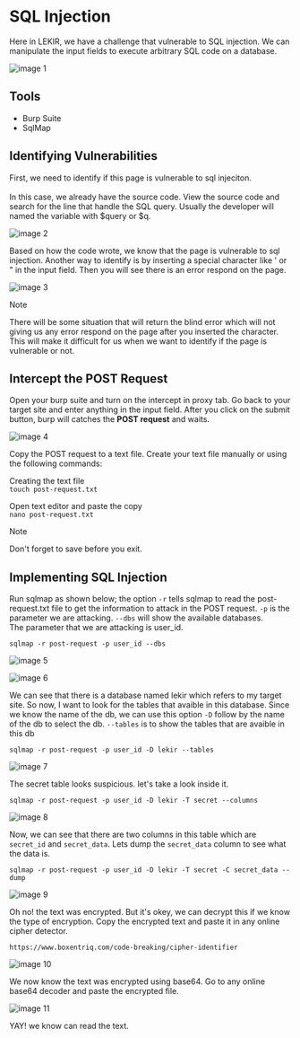 # SQL Injection
Here in LEKIR, we have a challenge that vulnerable to SQL injection. We can manipulate the input fields to execute arbitrary SQL code on a database.

![image 1](./img/image1.png)

## Tools
- Burp Suite
- SqlMap

## Identifying Vulnerabilities
First, we need to identify if this page is vulnerable to sql injeciton.<br><br>
In this case, we already have the source code. View the source code and search for the line that handle the SQL query. Usually the developer will named the variable with $query or $q.

![image 2](./img/image2.png)

Based on how the code wrote, we know that the page is vulnerable to sql injection.
Another way to identify is by inserting a special character like ' or " in the input field. Then you will see there is an error respond on the page.

![image 3](./img/image3.png)

> [!NOTE]
> There will be some situation that will return the blind error which will not giving us any error respond on the page after you inserted the character. This will make it difficult for us when we want to identify if the page is vulnerable or not.

## Intercept the POST Request
Open your burp suite and turn on the intercept in proxy tab. Go back to your target site and enter anything in the input field. After you click on the submit button, burp will catches the **POST request** and waits.

![image 4](./img/image4.png)

Copy the POST request to a text file. Create your text file manually or using the following commands: <br>

Creating the text file<br>
`
touch post-request.txt
`

Open text editor and paste the copy<br>
`
nano post-request.txt
`

> [!NOTE]
> Don't forget to save before you exit.

## Implementing SQL Injection

Run sqlmap as shown below; the option `-r` tells sqlmap to read the post-request.txt file to get the information to attack in the POST request. `-p` is the parameter we are attacking. `--dbs` will show the available databases. <br>The parameter that we are attacking is user_id.<br>

`
sqlmap -r post-request -p user_id --dbs
`

![image 5](./img/image5.png)

![image 6](./img/image6.png)

We can see that there is a database named lekir which refers to my target site. So now, I want to look for the tables that avaible in this database. Since we know the name of the db, we can use this option `-D` follow by the name of the db to select the db. `--tables` is to show the tables that are avaible in this db
<br>

`
sqlmap -r post-request -p user_id -D lekir --tables
`

![image 7](./img/image7.png)

The secret table looks suspicious. let's take a look inside it.

`
sqlmap -r post-request -p user_id -D lekir -T secret --columns
`

![image 8](./img/image8.png)

Now, we can see that there are two columns in this table which are `secret_id` and `secret_data`. Lets dump the `secret_data` column to see what the data is.<br>

`
sqlmap -r post-request -p user_id -D lekir -T secret -C secret_data --dump
`

![image 9](./img/image9.png)

Oh no! the text was encrypted. But it's okey, we can decrypt this if we know the type of encryption. Copy the encrypted text and paste it in any online cipher detector.<br>

`
https://www.boxentriq.com/code-breaking/cipher-identifier
`

![image 10](./img/image10.png)

We now know the text was encrypted using base64. Go to any online base64 decoder and paste the encrypted file.

![image 11](./img/image11.png)

YAY! we know can read the text.
